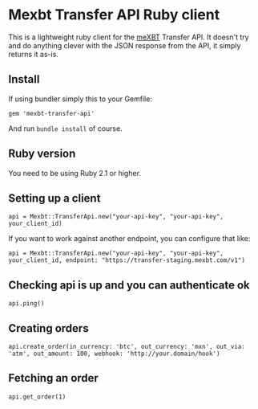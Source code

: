 # Mexbt Transfer API Ruby client

This is a lightweight ruby client for the [meXBT](https://mexbt.com) Transfer API. It doesn't try and do anything clever with the JSON response from the API, it simply
returns it as-is.

## Install

If using bundler simply this to your Gemfile:

    gem 'mexbt-transfer-api'

And run `bundle install` of course.

## Ruby version

You need to be using Ruby 2.1 or higher.


## Setting up a client

    api = Mexbt::TransferApi.new("your-api-key", "your-api-key", your_client_id)

If you want to work against another endpoint, you can configure that like:

    api = Mexbt::TransferApi.new("your-api-key", "your-api-key", your_client_id, endpoint: "https://transfer-staging.mexbt.com/v1")

## Checking api is up and you can authenticate ok

    api.ping()

## Creating orders

    api.create_order(in_currency: 'btc', out_currency: 'mxn', out_via: 'atm', out_amount: 100, webhook: 'http://your.domain/hook')

## Fetching an order

    api.get_order(1)
